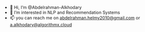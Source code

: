 - 👋 Hi, I’m @Abdelrahman-Alkhodary
- 👀 I’m interested in NLP and Recommendation Systems
- 📫 you can reach me on abdelrahman.helmy2010@gmail.com or a.alkhodary@algorithmx.cloud

<!---
Abdelrahman-Alkhodary/Abdelrahman-Alkhodary is a ✨ special ✨ repository because its `README.md` (this file) appears on your GitHub profile.
You can click the Preview link to take a look at your changes.
--->
